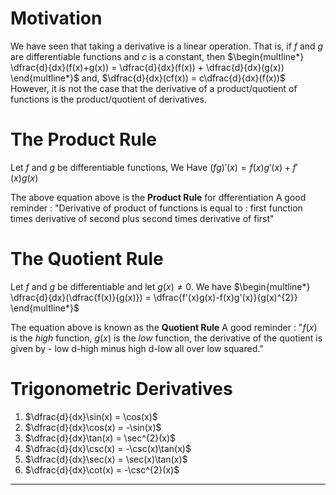 # Motivation
We have seen that taking a derivative is a linear operation.
That is, if $f$ and $g$ are differentiable functions and $c$ is a constant, then 
$\begin{multline*} \dfrac{d}{dx}(f(x)+g(x)) = \dfrac{d}{dx}(f(x)) + \dfrac{d}{dx}(g(x)) \end{multline*}$
and, 
$\dfrac{d}{dx}(cf(x)) = c\dfrac{d}{dx}(f(x))$
However, it is not the case that the derivative of a product/quotient of functions is the product/quotient of derivatives.

# The Product Rule 
Let $f$ and $g$ be differentiable functions, We Have 
$(fg)'(x) = f(x)g'(x) + f'(x)g(x)$

The above equation above is the **Product Rule** for dfferentiation 
A good reminder :
"Derivative of product of functions is equal to : first function times derivative of second plus second times derivative of first"

# The Quotient Rule 
Let $f$ and $g$ be differentiable and let $g(x)\neq 0$. We have 
$\begin{multline*} \dfrac{d}{dx}(\dfrac{f(x)}{g(x)}) = \dfrac{f'(x)g(x)-f(x)g'(x)}{g(x)^{2}} \end{multline*}$

The equation above is known as the **Quotient Rule**
A good reminder :
"$f(x)$ is the _high_ function, $g(x)$ is the _low_ function, the derivative of the quotient is given by - low d-high minus high d-low all over low squared."

# Trigonometric Derivatives
1. $\dfrac{d}{dx}\sin(x) = \cos(x)$
2. $\dfrac{d}{dx}\cos(x) = -\sin(x)$
3. $\dfrac{d}{dx}\tan(x) = \sec^{2}(x)$
4. $\dfrac{d}{dx}\csc(x) = -\csc(x)\tan(x)$
5. $\dfrac{d}{dx}\sec(x) = \sec(x)\tan(x)$
6. $\dfrac{d}{dx}\cot(x) = -\csc^{2}(x)$

*******